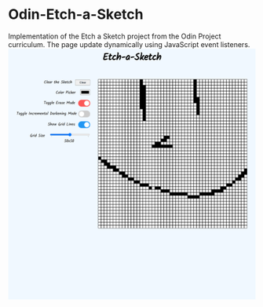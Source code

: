 # Odin-Etch-a-Sketch
Implementation of the Etch a Sketch project from the Odin Project curriculum.
The page update dynamically using JavaScript event listeners.
![screenshot of etch-a-sketch page](./images/screenshot.png)
